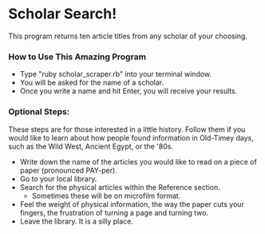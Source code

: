 # Scholar Search!

This program returns ten article titles from any scholar of your choosing.

### How to Use This Amazing Program

* Type "ruby scholar_scraper.rb" into your terminal window.
* You will be asked for the name of a scholar.
* Once you write a name and hit Enter, you will receive your results.

### Optional Steps:

These steps are for those interested in a little history. Follow them if you would like to learn about how people found information in Old-Timey days, such as the Wild West, Ancient Egypt, or the '80s.

* Write down the name of the articles you would like to read on a piece of paper (pronounced PAY-per).
* Go to your local library.
* Search for the physical articles within the Reference section.
  * Sometimes these will be on microfilm format.
* Feel the weight of physical information, the way the paper cuts your fingers, the frustration of turning a page and turning two.
* Leave the library. It is a silly place.
